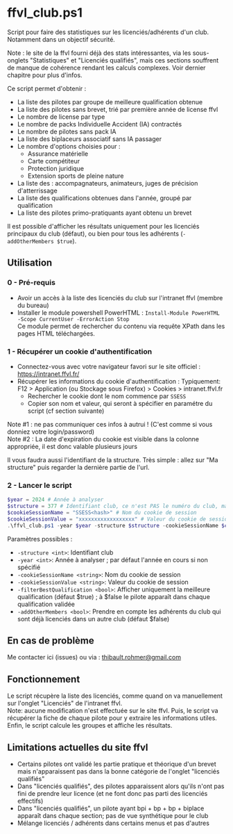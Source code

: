 # ffvl_club.ps1

Script pour faire des statistiques sur les licenciés/adhérents d'un club. Notamment dans un objectif sécurité.

Note : le site de la ffvl fourni déjà des stats intéressantes, via les sous-onglets "Statistiques" et "Licenciés qualifiés", mais ces sections souffrent de manque de cohérence rendant les calculs complexes. Voir dernier chapitre pour plus d'infos.

Ce script permet d'obtenir :
- La liste des pilotes par groupe de meilleure qualification obtenue
- La liste des pilotes sans brevet, trié par première année de license ffvl
- Le nombre de license par type
- Le nombre de packs Individuelle Accident (IA) contractés
- Le nombre de pilotes sans pack IA
- La liste des biplaceurs associatif sans IA passager
- Le nombre d'options choisies pour :
  - Assurance matérielle
  - Carte compétiteur
  - Protection juridique
  - Extension sports de pleine nature
- La liste des : accompagnateurs, animateurs, juges de précision d'atterrissage
- La liste des qualifications obtenues dans l'année, groupé par qualification
- La liste des pilotes primo-pratiquants ayant obtenu un brevet

Il est possible d'afficher les résultats uniquement pour les licenciés principaux du club (défaut), ou bien pour tous les adhérents (`-addOtherMembers $true`).

## Utilisation

### 0 - Pré-requis
* Avoir un accès à la liste des licenciés du club sur l'intranet ffvl (membre du bureau)
* Installer le module powershell PowerHTML : `Install-Module PowerHTML -Scope CurrentUser -ErrorAction Stop`  
Ce module permet de rechercher du contenu via requête XPath dans les pages HTML téléchargées.

### 1 - Récupérer un cookie d'authentification

- Connectez-vous avec votre navigateur favori sur le site officiel : https://intranet.ffvl.fr/
- Récupérer les informations du cookie d'authentification :
Typiquement: F12 > Application (ou Stockage sous Firefox) > Cookies > intranet.ffvl.fr
  - Rechercher le cookie dont le nom commence par `SSESS`
  - Copier son nom et valeur, qui seront à spécifier en paramétre du script (cf section suivante)

Note #1 : ne pas communiquer ces infos à autrui ! (C'est comme si vous donniez votre login/password)  
Note #2 : La date d'expiration du cookie est visible dans la colonne appropriée, il est donc valable plusieurs jours  

Il vous faudra aussi l'identifiant de la structure. Très simple : allez sur "Ma structure" puis regarder la dernière partie de l'url.

### 2 - Lancer le script

``` powershell
$year = 2024 # Année à analyser
$structure = 377 # Identifiant club, ce n'est PAS le numéro du club, mais l'identifiant dans l'url
$cookieSessionName = "SSESS<hash>" # Nom du cookie de session
$cookieSessionValue = "xxxxxxxxxxxxxxxxxx" # Valeur du cookie de session
.\ffvl_club.ps1 -year $year -structure $structure -cookieSessionName $cookieSessionName -cookieSessionValue $cookieSessionValue
```

Paramètres possibles :
* `-structure <int>`: Identifiant club
* `-year <int>`: Année à analyser ; par défaut l'année en cours si non spécifié
* `-cookieSessionName <string>`: Nom du cookie de session
* `-cookieSessionValue <string>`: Valeur du cookie de session
* `-filterBestQualification <bool>`: Afficher uniquement la meilleure qualification (défaut $true) ; à $false le pilote apparaît dans chaque qualification validée
* `-addOtherMembers <bool>`: Prendre en compte les adhérents du club qui sont déjà licenciés dans un autre club (défaut $false)

## En cas de problème

Me contacter ici (issues) ou via : thibault.rohmer@gmail.com

## Fonctionnement

Le script récupère la liste des licenciés, comme quand on va manuellement sur l'onglet "Licenciés" de l'intranet ffvl.  
Note: aucune modification n'est effectuée sur le site ffvl.
Puis, le script va récupérer la fiche de chaque pilote pour y extraire les informations utiles.  
Enfin, le script calcule les groupes et affiche les résultats.

## Limitations actuelles du site ffvl
- Certains pilotes ont validé les partie pratique et théorique d'un brevet mais n'apparaissent pas dans la bonne catégorie de l'onglet "licenciés qualifiés"
- Dans "licenciés qualifiés", des pilotes apparaissent alors qu'ils n'ont pas fini de prendre leur licence (et ne font donc pas parti des licenciés effectifs)
- Dans "licenciés qualifiés", un pilote ayant bpi + bp + bp + biplace apparaît dans chaque section; pas de vue synthétique pour le club
- Mélange licenciés / adhérents dans certains menus et pas d'autres

